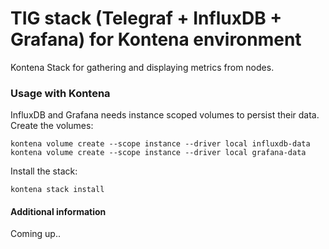 # TIG stack (Telegraf + InfluxDB + Grafana) for Kontena environment
Kontena Stack for gathering and displaying metrics from nodes.

### Usage with Kontena
InfluxDB and Grafana needs instance scoped volumes to persist their data. Create the volumes:
```
kontena volume create --scope instance --driver local influxdb-data
kontena volume create --scope instance --driver local grafana-data
```
Install the stack:
```
kontena stack install
```

#### Additional information
Coming up..
